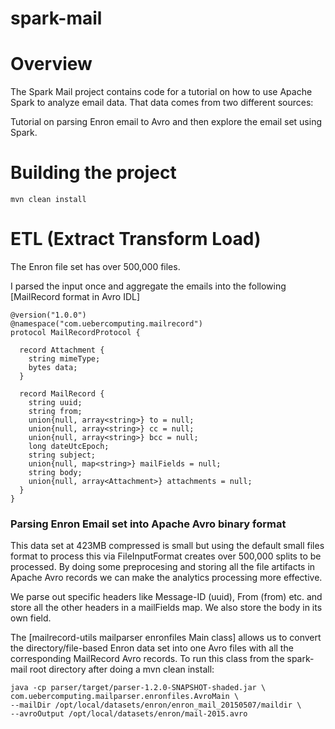 spark-mail
==========

# Overview
The Spark Mail project contains code for a tutorial on how to use Apache Spark to analyze email data. That data comes from two different sources:

Tutorial on parsing Enron email to Avro and then explore the email set using Spark.

# Building the project

```
mvn clean install
```


# ETL (Extract Transform Load)
The Enron file set has over 500,000 files.

I parsed the input once and aggregate the emails into the following [MailRecord format in Avro IDL]

```
@version("1.0.0")
@namespace("com.uebercomputing.mailrecord")
protocol MailRecordProtocol {

  record Attachment {
    string mimeType;
    bytes data;
  }

  record MailRecord {
    string uuid;
    string from;
    union{null, array<string>} to = null;
    union{null, array<string>} cc = null;
    union{null, array<string>} bcc = null;
    long dateUtcEpoch;
    string subject;
    union{null, map<string>} mailFields = null;
    string body;
    union{null, array<Attachment>} attachments = null;
  }
}
```



### Parsing Enron Email set into Apache Avro binary format

This data set at 423MB compressed is small but using the default small files
format to process this via FileInputFormat creates over 500,000 splits to be
processed. By doing some preprocesing and storing all the file artifacts in
Apache Avro records we can make the analytics processing more effective.

We parse out specific headers like Message-ID (uuid), From (from) etc. and store
all the other headers in a mailFields map. We also store the body in its own
field.

The [mailrecord-utils mailparser enronfiles Main class]
allows us to convert the directory/file-based Enron data set into one Avro files
with all the corresponding MailRecord Avro records. To run this class from the
spark-mail root directory after doing a mvn clean install:

```
java -cp parser/target/parser-1.2.0-SNAPSHOT-shaded.jar \
com.uebercomputing.mailparser.enronfiles.AvroMain \
--mailDir /opt/local/datasets/enron/enron_mail_20150507/maildir \
--avroOutput /opt/local/datasets/enron/mail-2015.avro
```

